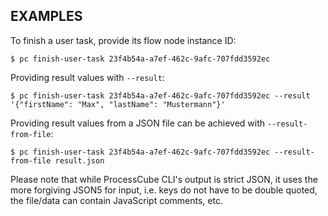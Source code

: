 ## EXAMPLES

To finish a user task, provide its flow node instance ID:

    $ pc finish-user-task 23f4b54a-a7ef-462c-9afc-707fdd3592ec

Providing result values with `--result`:

    $ pc finish-user-task 23f4b54a-a7ef-462c-9afc-707fdd3592ec --result '{"firstName": "Max", "lastName": "Mustermann"}'

Providing result values from a JSON file can be achieved with `--result-from-file`:

    $ pc finish-user-task 23f4b54a-a7ef-462c-9afc-707fdd3592ec --result-from-file result.json

Please note that while ProcessCube CLI's output is strict JSON, it uses the more forgiving JSON5 for input, i.e. keys do not have to be double quoted, the file/data can contain JavaScript comments, etc.

